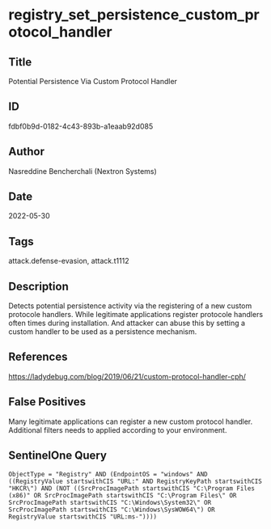 # registry_set_persistence_custom_protocol_handler

## Title
Potential Persistence Via Custom Protocol Handler

## ID
fdbf0b9d-0182-4c43-893b-a1eaab92d085

## Author
Nasreddine Bencherchali (Nextron Systems)

## Date
2022-05-30

## Tags
attack.defense-evasion, attack.t1112

## Description
Detects potential persistence activity via the registering of a new custom protocole handlers. While legitimate applications register protocole handlers often times during installation. And attacker can abuse this by setting a custom handler to be used as a persistence mechanism.

## References
https://ladydebug.com/blog/2019/06/21/custom-protocol-handler-cph/

## False Positives
Many legitimate applications can register a new custom protocol handler. Additional filters needs to applied according to your environment.

## SentinelOne Query
```
ObjectType = "Registry" AND (EndpointOS = "windows" AND ((RegistryValue startswithCIS "URL:" AND RegistryKeyPath startswithCIS "HKCR\") AND (NOT ((SrcProcImagePath startswithCIS "C:\Program Files (x86)" OR SrcProcImagePath startswithCIS "C:\Program Files\" OR SrcProcImagePath startswithCIS "C:\Windows\System32\" OR SrcProcImagePath startswithCIS "C:\Windows\SysWOW64\") OR RegistryValue startswithCIS "URL:ms-"))))

```